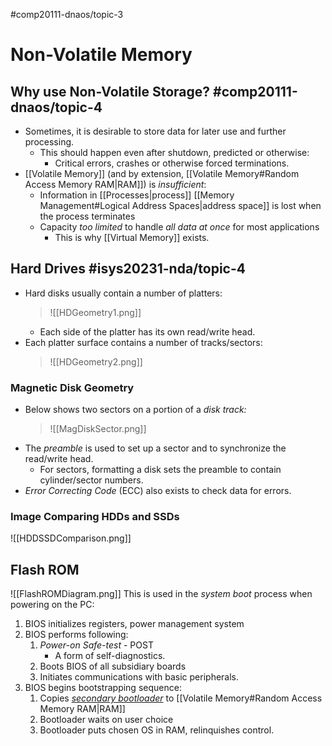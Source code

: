 #comp20111-dnaos/topic-3 
# Non-Volatile Memory

## Why use Non-Volatile Storage? #comp20111-dnaos/topic-4

- Sometimes, it is desirable to store data for later use and further processing.
	- This should happen even after shutdown, predicted or otherwise:
		- Critical errors, crashes or otherwise forced terminations.
- [[Volatile Memory]] (and by extension, [[Volatile Memory#Random Access Memory RAM|RAM]]) is *insufficient*:
	- Information in [[Processes|process]] [[Memory Management#Logical Address Spaces|address space]] is lost when the process terminates
	- Capacity *too limited* to handle *all data at once* for most applications
		- This is why [[Virtual Memory]] exists.

## Hard Drives #isys20231-nda/topic-4 

- Hard disks usually contain a number of platters:
	>![[HDGeometry1.png]]
	- Each side of the platter has its own read/write head.
- Each platter surface contains a number of tracks/sectors:
	>![[HDGeometry2.png]]
	
### Magnetic Disk Geometry
- Below shows two sectors on a portion of a *disk track:*
	>![[MagDiskSector.png]]
- The *preamble* is used to set up a sector and to synchronize the read/write head.
	- For sectors, formatting a disk sets the preamble to contain cylinder/sector numbers.
- *Error Correcting Code* (ECC) also exists to check data for errors.

### Image Comparing HDDs and SSDs

![[HDDSSDComparison.png]]

## Flash ROM

![[FlashROMDiagram.png]]
This is used in the *system boot* process when powering on the PC:
1) BIOS initializes registers, power management system
2) BIOS performs following:
	1) *Power-on Safe-test* - POST
		- A form of self-diagnostics.
	2) Boots BIOS of all subsidiary boards
	3) Initiates communications with basic peripherals.
3) BIOS begins bootstrapping sequence:
	1) Copies *[secondary bootloader](https://en.wikipedia.org/wiki/Bootloader#Second-stage_boot_loader)* to [[Volatile Memory#Random Access Memory RAM|RAM]]
	2) Bootloader waits on user choice
	3) Bootloader puts chosen OS in RAM, relinquishes control.